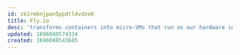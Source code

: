 ```yaml
---
id: zk1rm6njpan5ppdtl4vdzo6
title: Fly.io
desc: 'transforms containers into micro-VMs that run on our hardware in 30+ regions on six continents.'
updated: 1696048574334
created: 1696048543685
---
```

